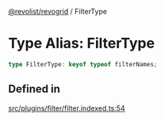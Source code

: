 [@revolist/revogrid](README.md) / FilterType

# Type Alias: FilterType

```ts
type FilterType: keyof typeof filterNames;
```

## Defined in

[src/plugins/filter/filter.indexed.ts:54](https://github.com/revolist/revogrid/blob/15bed16e98b0807fadb0bfdae87d4c121f88e09e/src/plugins/filter/filter.indexed.ts#L54)
